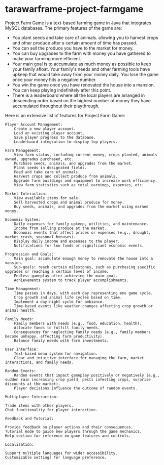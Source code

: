 # tarawarframe-project-farmgame
Project Farm Game is a text-based farming game in Java that integrates MySQL databases. The primary features of the game are:
- You plant seeds and take care of animals. allowing you to harvest crops and other produce after a certain amount of time has passed.
- You can sell the produce you have to the market for money.
-  You can buy upgrades to the farm with money you have gathered to make your farming more efficient.
- Your main goal is to accumulate as much money as possible to keep your family afloat. Your family's needs and other farming tools have upkeep that would take away from your money daily. You lose the game once your money hits a negative number.
- You win the game once you have renovated the house into a mansion. You can keep playing indefinitely after this point.
- There is a leaderboard where all the local players are arranged in descending order based on the highest number of money they have accumulated throughout their playthrough.

Here is an extensive list of features for Project Farm Game:

    Player Account Management:
        Create a new player account.
        Load an existing player account.
        Save player progress to the database.
        Leaderboard integration to display top players.

    Farm Management:
        View farm status, including current money, crops planted, animals owned, upgrades purchased, etc.
        Purchase seeds, animals, and upgrades from the market.
        Plant seeds in designated fields.
        Feed and take care of animals.
        Harvest crops and collect produce from animals.
        Upgrade farm buildings and equipment to increase work efficiency.
        View farm statistics such as total earnings, expenses, etc.

    Market Interaction:
        View available items for sale.
        Sell harvested crops and animal produce for money.
        Buy seeds, animals, and upgrades from the market using earned money.

    Economic System:
        Daily expenses for family upkeep, utilities, and maintenance.
        Income from selling produce at the market.
        Economic events that affect prices or expenses (e.g., drought, market crash, seasonal bonuses).
        Display daily income and expenses to the player.
        Notifications for low funds or significant economic events.

    Progression and Goals:
        Main goal: accumulate enough money to renovate the house into a mansion.
        Sub-goals: reach certain milestones, such as purchasing specific upgrades or reaching a certain level of income.
        Endless gameplay after achieving the main goal.
        Achievements system to track player accomplishments.

    Time Management:
        Time passes in days, with each day representing one game cycle.
        Crop growth and animal life cycles based on time.
        Implement a day-night cycle for ambiance.
        Time-based events like weather changes affecting crop growth or animal health.

    Family Needs:
        Family members with needs (e.g., food, education, health).
        Allocate funds to fulfill family needs.
        Consequences for neglecting family needs (e.g., family members become unhappy, affecting farm productivity).
        Balance family needs with farm investments.

    User Interface:
        Text-based menu system for navigation.
        Clear and intuitive interface for managing the farm, market interactions, and family needs.

    Random Events:
        Random events that impact gameplay positively or negatively (e.g., sudden rain increasing crop yield, pests infesting crops, surprise discounts at the market).
        Player decisions influence the outcome of random events.

    Multiplayer Interaction:

    Trade items with other players.
    Chat functionality for player interaction.

    Feedback and Tutorial:

    Provide feedback on player actions and their consequences.
    Tutorial mode to guide new players through the game mechanics.
    Help section for reference on game features and controls.

    Localization:

    Support multiple languages for wider accessibility.
    Customizable settings for language preference.